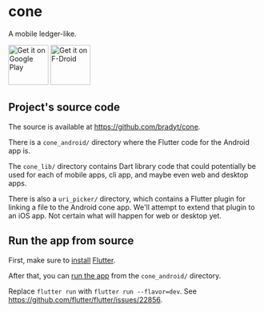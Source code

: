 # cone

A mobile ledger-like.

[<img src="https://play.google.com/intl/en_us/badges/images/generic/en_badge_web_generic.png"
     alt="Get it on Google Play"
     height="80">](https://play.google.com/store/apps/details?id=info.tangential.cone)
[<img src="https://f-droid.org/badge/get-it-on.png"
     alt="Get it on F-Droid"
     height="80">](https://f-droid.org/packages/info.tangential.cone/)

## Project's source code

The source is available at <https://github.com/bradyt/cone>.

There is a `cone_android/` directory where the Flutter code for the
Android app is.

The `cone_lib/` directory contains Dart library code that could
potentially be used for each of mobile apps, cli app, and maybe even
web and desktop apps.

There is also a `uri_picker/` directory, which contains a Flutter
plugin for linking a file to the Android cone app. We'll attempt to
extend that plugin to an iOS app. Not certain what will happen for
web or desktop yet.

## Run the app from source

First, make sure to
[install](https://flutter.dev/docs/get-started/install)
[Flutter](https://flutter.dev/).

After that, you can [run the
app](https://flutter.dev/docs/get-started/test-drive?tab=terminal#run-the-app-2)
from the `cone_android/` directory.

Replace `flutter run` with `flutter run --flavor=dev`. See
<https://github.com/flutter/flutter/issues/22856>.
